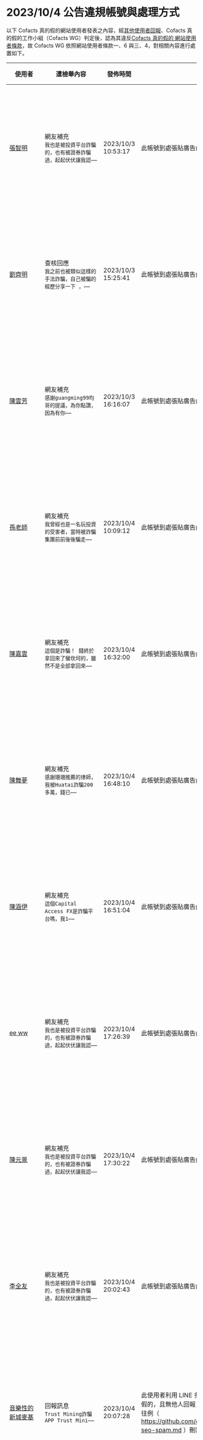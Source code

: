 2023/10/4 公告違規帳號與處理方式
=========

以下 Cofacts 真的假的網站使用者發表之內容，經[其他使用者回報](https://docs.google.com/spreadsheets/d/e/2PACX-1vRdcwXdC36xfgXfSMSk527Zbel9A-__vwRXkQ0NjkzSXoSPETCFc7sI7SoaAFdPCfskugtQL-Md8JgH/pubhtml?gid=438362561&single=true)、Cofacts 真的假的工作小組（Cofacts WG）判定後，認為其違反[Cofacts 真的假的 網站使用者條款](https://github.com/cofacts/rumors-site/blob/master/LEGAL.md)，故 Cofacts WG 依照網站使用者條款一、6 與三、4，對相關內容進行處置如下。

| 使用者 | 遭檢舉內容 | 發佈時間 | 違規樣態 | 處置 |
| ----- | -------- | ------- | ------- | --- |
| [張智明](https://cofacts.github.io/community-builder/#/editorworks?showAll=1&day=365&userId=lvRjz4oBAjOeMOklZbp2) | 網友補充<br>`我也是被投資平台詐騙的，也有被證券詐騙過，起起伏伏讓我認⋯⋯` | 2023/10/3 10:53:17 | 此帳號到處張貼廣告內文吸引人加入特定 LINE ID 進行二次詐騙。 | 隱藏所有被檢舉人發表之內容 [^block] |
| [劉齊明](https://cofacts.github.io/community-builder/#/editorworks?showAll=1&day=365&userId=VGqEoIgBvEj1WkaUuPYJ) | 查核回應<br>`我之前也被類似這樣的手法詐騙，自己被騙的經歷分享一下 ，⋯⋯` | 2023/10/3 15:25:41 | 此帳號到處張貼廣告內文吸引人加入特定 LINE ID 進行二次詐騙。 | 隱藏所有被檢舉人發表之內容 [^block] |
| [陳雲芳](https://cofacts.github.io/community-builder/#/editorworks?showAll=1&day=365&userId=VPRN74oBAjOeMOklydhT) | 網友補充<br>`感謝guangming99均哥的提議，為你點讚，因為有你⋯⋯` | 2023/10/3 16:16:07 | 此帳號到處張貼廣告內文吸引人加入特定 LINE ID 進行二次詐騙。 | 隱藏所有被檢舉人發表之內容 [^block] |
| [孫老師](https://cofacts.github.io/community-builder/#/editorworks?showAll=1&day=365&userId=KWploIgBvEj1WkaUQ_ag) | 網友補充<br>`我曾經也是一名玩投資的受害者，當時被詐騙集團前前後後騙走⋯⋯` | 2023/10/4 10:09:12 | 此帳號到處張貼廣告內文吸引人加入特定 LINE ID 進行二次詐騙。 | 隱藏所有被檢舉人發表之內容 [^block] |
| [陳嘉雲](https://cofacts.github.io/community-builder/#/editorworks?showAll=1&day=365&userId=e2qWoIgBvEj1WkaUdfbi) | 網友補充<br>`這個是詐騙！ 錢終於拿回來了蠻坎坷的，雖然不是全部拿回來⋯⋯` | 2023/10/4 16:32:00 | 此帳號到處張貼廣告內文吸引人加入特定 LINE ID 進行二次詐騙。 | 隱藏所有被檢舉人發表之內容 [^block] |
| [陳舞夢](https://cofacts.github.io/community-builder/#/editorworks?showAll=1&day=365&userId=WWqHoIgBvEj1WkaUDvb6) | 網友補充<br>`感謝珊珊推薦的律師，我被Huatai詐騙200多萬，錢已⋯⋯` | 2023/10/4 16:48:10 | 此帳號到處張貼廣告內文吸引人加入特定 LINE ID 進行二次詐騙。 | 隱藏所有被檢舉人發表之內容 [^block] |
| [陳涵伊](https://cofacts.github.io/community-builder/#/editorworks?showAll=1&day=365&userId=YGqKoIgBvEj1WkaUZPZj) | 網友補充<br>`這個Capital Access FX是詐騙平台嗎，我1⋯⋯` | 2023/10/4 16:51:04 | 此帳號到處張貼廣告內文吸引人加入特定 LINE ID 進行二次詐騙。 | 隱藏所有被檢舉人發表之內容 [^block] |
| [ee ww](https://cofacts.github.io/community-builder/#/editorworks?showAll=1&day=365&userId=TvRK74oBAjOeMOkl19i0) | 網友補充<br>`我也是被投資平台詐騙的，也有被證券詐騙過，起起伏伏讓我認⋯⋯` | 2023/10/4 17:26:39 | 此帳號到處張貼廣告內文吸引人加入特定 LINE ID 進行二次詐騙。 | 隱藏所有被檢舉人發表之內容 [^block] |
| [陳元景](https://cofacts.github.io/community-builder/#/editorworks?showAll=1&day=365&userId=vvS-vIoBAjOeMOklwbBf) | 網友補充<br>`我也是被投資平台詐騙的，也有被證券詐騙過，起起伏伏讓我認⋯⋯` | 2023/10/4 17:30:22 | 此帳號到處張貼廣告內文吸引人加入特定 LINE ID 進行二次詐騙。 | 隱藏所有被檢舉人發表之內容 [^block] |
| [李全友](https://cofacts.github.io/community-builder/#/editorworks?showAll=1&day=365&userId=yPTJvIoBAjOeMOklF7Dt) | 網友補充<br>`我也是被投資平台詐騙的，也有被證券詐騙過，起起伏伏讓我認⋯⋯` | 2023/10/4 20:02:43 | 此帳號到處張貼廣告內文吸引人加入特定 LINE ID 進行二次詐騙。 | 隱藏所有被檢舉人發表之內容 [^block] |
| [音樂性的新城麥基](https://cofacts.github.io/community-builder/#/editorworks?showAll=1&day=365&userId=j4S8C_c_fF1-UsyjWJ0cv3v_08SE1reEp63wuiJWf4flfe2uw) | 回報訊息<br>`Trust Mining詐騙APP Trust Mini⋯⋯` | 2023/10/4 20:07:28 | 此使用者利用 LINE 多次回報植入特定關鍵字之訊息進 Cofacts 真的假的，且無他人回報，應為廣告帳號試圖利用 Cofacts 進行 SEO，循往例（ https://github.com/cofacts/takedowns/blob/master/2023/0211-seo-spam.md ）刪除。 | 隱藏所有被檢舉人發表之內容 [^block] |
| [有抱負的士林羅德](https://cofacts.github.io/community-builder/#/editorworks?showAll=1&day=365&userId=j4S8C_E6_6o1FExPfoAtW7hpE9i0FNdf_2KUp9Fn9jBliSawY) | 回報訊息<br>`m.kelylegroup.com合法嗎 m.kelyl⋯⋯` | 2023/10/4 20:15:28 | 此使用者利用 LINE 多次回報植入特定關鍵字之訊息進 Cofacts 真的假的，且無他人回報，應為廣告帳號試圖利用 Cofacts 進行 SEO，循往例（ https://github.com/cofacts/takedowns/blob/master/2023/0211-seo-spam.md ）刪除。 | 隱藏所有被檢舉人發表之內容 [^block] |
| [陳安雅](https://cofacts.github.io/community-builder/#/editorworks?showAll=1&day=365&userId=AWpToIgBvEj1WkaUuvY1) | 網友補充<br>`請問有人被這些詐騙黑平台詐騙過嗎？我被OmegaPro，⋯⋯` | 2023/10/3 16:56:22 | 多次在廣告文貼出後幾分鐘內提交補充資訊，應是協同進行二次詐騙之人。 | 隱藏所有被檢舉人發表之內容 [^block] |
| [shended li](https://cofacts.github.io/community-builder/#/editorworks?showAll=1&day=365&userId=hylzlokBFLWd9xY2ELK6) | 網友補充<br>`錢終於拿回來了蠻坎坷的，雖然不是全部拿回來但也算萬幸，分⋯⋯` | 2023/10/5 17:02:20 | 此帳號到處張貼廣告內文吸引人加入特定 LINE ID 進行二次詐騙。 | 隱藏所有被檢舉人發表之內容 [^block] |
| [SHYUEDD LIUY](https://cofacts.github.io/community-builder/#/editorworks?showAll=1&day=365&userId=P_QKAIsBAjOeMOklZ-0D) | 查核回應<br>`我曾經也是一名玩投資的受害者，當時被詐騙集團前前後後騙走⋯⋯` | 2023/10/5 21:40:06 | 此帳號到處張貼廣告內文吸引人加入特定 LINE ID 進行二次詐騙。 | 隱藏所有被檢舉人發表之內容 [^block] |
| [台灣法律民眾反詐](https://cofacts.github.io/community-builder/#/editorworks?showAll=1&day=365&userId=W2o-SYgBvEj1WkaUAJYO) | 網友補充<br>`我也是受害者之一，當初為了能賺快錢，進了一個投資的賴群組⋯⋯` | 2023/10/5 21:44:49 | 此帳號到處張貼廣告內文吸引人加入特定 LINE ID 進行二次詐騙。 | 隱藏所有被檢舉人發表之內容 [^block] |
| [SHYUEDD LIUY](https://cofacts.github.io/community-builder/#/editorworks?showAll=1&day=365&userId=P_QKAIsBAjOeMOklZ-0D) | 網友補充<br>`我曾經也是一名玩投資的受害者，當時被詐騙集團前前後後騙走⋯⋯` | 2023/10/5 22:04:38 | 此帳號到處張貼廣告內文吸引人加入特定 LINE ID 進行二次詐騙。 | 隱藏所有被檢舉人發表之內容 [^block] |
| [來自宜蘭✖友好的✖朱蒂](https://cofacts.github.io/community-builder/#/editorworks?showAll=1&day=365&userId=j4S8C_C3MeFumxTPUpj4BLNcXhh_hCtWD_aprwFxrpxGhLiJk) | 回報訊息<br>`名府學院詐騙是真的嗎？名府學院是詐騙，付偉詐騙，趙立新詐⋯⋯` | 2023/10/5 23:18:19 | 此使用者利用 LINE 多次回報植入特定關鍵字之訊息進 Cofacts 真的假的，且無他人回報，應為廣告帳號試圖利用 Cofacts 進行 SEO，循往例（ https://github.com/cofacts/takedowns/blob/master/2023/0211-seo-spam.md ）刪除。 | 隱藏所有被檢舉人發表之內容 [^block] |
| [江婉婷](https://cofacts.github.io/community-builder/#/editorworks?showAll=1&day=365&userId=9M-8HYoBrkRFoI6r36tO) | 查核回應<br>`我之前也被類似這樣的手法詐騙，發現被騙後每天把自己關在房⋯⋯` | 2023/10/5 23:29:24 | 此帳號到處張貼廣告內文吸引人加入特定 LINE ID 進行二次詐騙。 | 隱藏所有被檢舉人發表之內容 [^block] |

[^block]: 
    經 Cofacts WG 研判，此使用者近期之所有內容均違反使用者條款（例如不斷進行廣告行為），故循[前例](https://github.com/cofacts/takedowns/blob/master/2021/1125-2nd-spam.md)，針對被檢舉人進行下面處置：
    1. 於資料庫中註記此使用者為被封鎖的使用者，檢附此公告的連結。
    2. 隱藏此使用者的所有「回應」、「補充」、與「評價」。
    3. 透過被檢舉人登入過的瀏覽器，仍可在網站上看到自己的回應、補充與評價。
